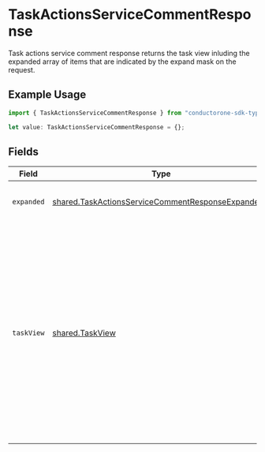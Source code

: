# TaskActionsServiceCommentResponse

Task actions service comment response returns the task view inluding the expanded array of items that are indicated by the expand mask on the request.

## Example Usage

```typescript
import { TaskActionsServiceCommentResponse } from "conductorone-sdk-typescript/sdk/models/shared";

let value: TaskActionsServiceCommentResponse = {};
```

## Fields

| Field                                                                                                                                                                                            | Type                                                                                                                                                                                             | Required                                                                                                                                                                                         | Description                                                                                                                                                                                      |
| ------------------------------------------------------------------------------------------------------------------------------------------------------------------------------------------------ | ------------------------------------------------------------------------------------------------------------------------------------------------------------------------------------------------ | ------------------------------------------------------------------------------------------------------------------------------------------------------------------------------------------------ | ------------------------------------------------------------------------------------------------------------------------------------------------------------------------------------------------ |
| `expanded`                                                                                                                                                                                       | [shared.TaskActionsServiceCommentResponseExpanded](../../../sdk/models/shared/taskactionsservicecommentresponseexpanded.md)[]                                                                    | :heavy_minus_sign:                                                                                                                                                                               | List of serialized related objects.                                                                                                                                                              |
| `taskView`                                                                                                                                                                                       | [shared.TaskView](../../../sdk/models/shared/taskview.md)                                                                                                                                        | :heavy_minus_sign:                                                                                                                                                                               | Contains a task and JSONPATH expressions that describe where in the expanded array related objects are located. This view can be used to display a fully-detailed dashboard of task information. |